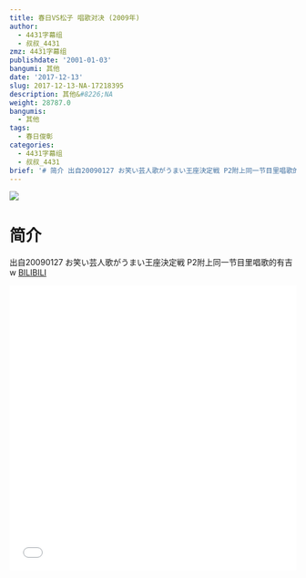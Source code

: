 ```yaml
---
title: 春日VS松子 唱歌对决 (2009年)
author:
  - 4431字幕组
  - 叔叔_4431
zmz: 4431字幕组
publishdate: '2001-01-03'
bangumi: 其他
date: '2017-12-13'
slug: 2017-12-13-NA-17218395
description: 其他&#8226;NA
weight: 28787.0
bangumis:
  - 其他
tags:
  - 春日俊彰
categories:
  - 4431字幕组
  - 叔叔_4431
brief: '# 简介 出自20090127 お笑い芸人歌がうまい王座決定戦 P2附上同一节目里唱歌的有吉w'
---
```

![](https://i.imgur.com/cig3VkL.png)
# 简介  
出自20090127 お笑い芸人歌がうまい王座決定戦
P2附上同一节目里唱歌的有吉w
  [BILIBILI](https://www.bilibili.com/video/av17218395/)

<div class="vcontainer">  <iframe class="video" src="//www.bilibili.com/blackboard/player.html?aid=17218395" width="100%" height="500" frameborder="0" allowfullscreen="allowfullscreen"></iframe></div>
